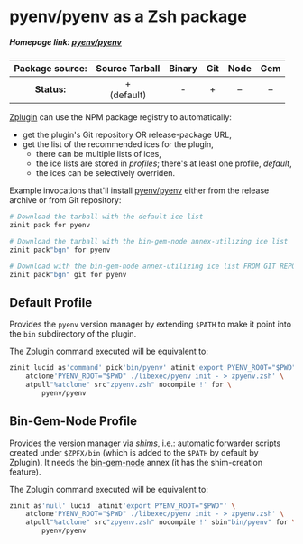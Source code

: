 # pyenv/pyenv as a Zsh package

##### Homepage link: [pyenv/pyenv](https://github.com/pyenv/pyenv)

| **Package source:** |  Source Tarball  | Binary | Git | Node | Gem |
| :-----------------: | :--------------: | :----: | :-: | :--: | :-: |
|     **Status:**     | + <br> (default) |   -    |  +  |  –   |  –  |

[Zplugin](https://github.com/zdharma-continuum/zinit) can use the NPM package registry to automatically:

- get the plugin's Git repository OR release-package URL,
- get the list of the recommended ices for the plugin,
  - there can be multiple lists of ices,
  - the ice lists are stored in *profiles*; there's at least one profile, *default*,
  - the ices can be selectively overriden.

Example invocations that'll install [pyenv/pyenv](https://github.com/pyenv/pyenv) either from the release archive or
from Git repository:

```zsh
# Download the tarball with the default ice list
zinit pack for pyenv

# Download the tarball with the bin-gem-node annex-utilizing ice list
zinit pack"bgn" for pyenv

# Download with the bin-gem-node annex-utilizing ice list FROM GIT REPOSITORY
zinit pack"bgn" git for pyenv
```

## Default Profile

Provides the `pyenv` version manager by extending `$PATH` to make it point into the `bin` subdirectory of the plugin.

The Zplugin command executed will be equivalent to:

```zsh
zinit lucid as'command' pick'bin/pyenv' atinit'export PYENV_ROOT="$PWD"' \
    atclone'PYENV_ROOT="$PWD" ./libexec/pyenv init - > zpyenv.zsh' \
    atpull"%atclone" src"zpyenv.zsh" nocompile'!' for \
        pyenv/pyenv
```

## Bin-Gem-Node Profile

Provides the version manager via *shims*, i.e.: automatic forwarder scripts created under `$ZPFX/bin` (which is added to
the `$PATH` by default by Zplugin). It needs the
[bin-gem-node](https://github.com/zdharma-continuum/zinit-annex-bin-gem-node) annex (it has the shim-creation feature).

The Zplugin command executed will be equivalent to:

```zsh
zinit as'null' lucid  atinit'export PYENV_ROOT="$PWD"' \
    atclone'PYENV_ROOT="$PWD" ./libexec/pyenv init - > zpyenv.zsh' \
    atpull"%atclone" src"zpyenv.zsh" nocompile'!' sbin"bin/pyenv" for \
        pyenv/pyenv
```

<!-- vim:set ft=markdown tw=80 fo+=an1 autoindent: -->
